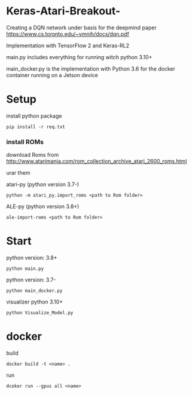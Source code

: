 # Keras-Atari-Breakout-
Creating a DQN network under basis for the deepmind paper https://www.cs.toronto.edu/~vmnih/docs/dqn.pdf

Implementation with TensorFlow 2 and Keras-RL2

main.py includes everything for running witch python 3.10+

main_docker.py is the implementation with Python 3.6 for the docker container running on a Jetson device

# Setup
install python package

```pip install -r req.txt```

### install ROMs
download Roms from http://www.atarimania.com/rom_collection_archive_atari_2600_roms.html

urar them

atari-py (python version 3.7-)

``python -m atari_py.import_roms <path to Rom folder>``

ALE-py (python version 3.8+)

``ale-import-roms <path to Rom folder>``

# Start
python version: 3.8+

```python main.py```

python version: 3.7-

```python main_docker.py```

visualizer python 3.10+

```python Visualize_Model.py```

# docker
build

```docker build -t <name> .```

run

```dcoker run --gpus all <name>```